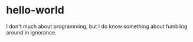 # hello-world
I don't much about programming, but I do know something about fumbling around in ignorance.
